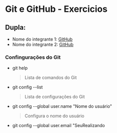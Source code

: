 # Git e GitHub - Exercicios   

## Dupla:
- Nome do integrante 1: [GitHub](https://github.com/rednand)
- Nome do integrante 2: [GitHub](https://github.com/<usuario>)

### Confingurações do Git
- git help
  > Lista de comandos do Git
- git config --list
  > Lista de configurações do Git
- git config --global user.name "Nome do usuário"
  > Configura o nome do usuário
- git config --global user.email "SeuRealizando
